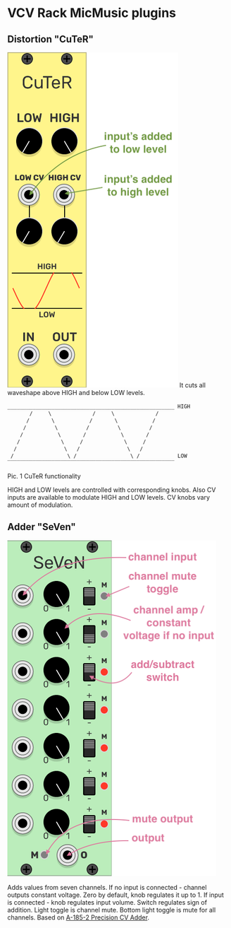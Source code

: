 
# VCV Rack MicMusic plugins

## Distortion "CuTeR"
![](https://github.com/very-cool-name/MicMusic-VCV/blob/adder_seven/doc/cuter_layout.png)
It cuts all waveshape above HIGH and below LOW levels.

```
_____________________________________________________ HIGH
       /     \             /     \             /   
      /       \           /       \           /    
     /         \         /         \         /     
    /           \       /           \       /      
   /             \     /             \     /       
  /               \   /               \   /        
 /                 \ /                 \ /            LOW
‾‾‾‾‾‾‾‾‾‾‾‾‾‾‾‾‾‾‾‾‾‾‾‾‾‾‾‾‾‾‾‾‾‾‾‾‾‾‾‾‾‾‾‾‾‾‾‾‾‾‾‾‾   
```
Pic. 1 CuTeR functionality

HIGH and LOW levels are controlled with corresponding knobs.
Also CV inputs are available to modulate HIGH and LOW levels.
CV knobs vary amount of modulation.

## Adder "SeVen"
![](https://github.com/very-cool-name/MicMusic-VCV/blob/adder_seven/doc/seven_layout.png)

Adds values from seven channels.
If no input is connected - channel outputs constant voltage. Zero by default, knob regulates it up to 1.
If input is connected - knob regulates input volume. Switch regulates sign of addition. Light toggle is channel mute.
Bottom light toggle is mute for all channels.
Based on [A-185-2 Precision CV Adder](http://www.doepfer.de/a1852.htm).

